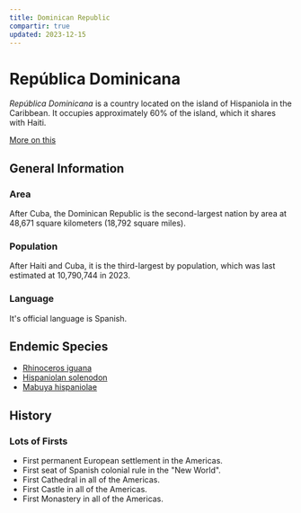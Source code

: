 ```yaml
---
title: Dominican Republic
compartir: true
updated: 2023-12-15
---
```


# República Dominicana

_República Dominicana_ is a country located on the island of Hispaniola in the Caribbean. It occupies approximately 60% of the island, which it shares with Haiti.

[More on this](https://progressive.org/40-years-later-u.s.-invasion-still-haunts-dominican-republic/)

## General Information

### Area

After Cuba, the Dominican Republic is the second-largest nation by area at 48,671 square kilometers (18,792 square miles).

### Population

After Haiti and Cuba, it is the third-largest by population, which was last estimated at 10,790,744 in 2023.

### Language

It's official language is Spanish.

## Endemic Species

-   [Rhinoceros iguana](https://en.wikipedia.org/wiki/Rhinoceros_iguana)
-   [Hispaniolan solenodon](https://en.wikipedia.org/wiki/Hispaniolan_solenodon)
-   [Mabuya hispaniolae](https://en.wikipedia.org/wiki/Mabuya_hispaniolae)

## History

### Lots of Firsts

-   First permanent European settlement in the Americas.
-   First seat of Spanish colonial rule in the "New World".
-   First Cathedral in all of the Americas.
-   First Castle in all of the Americas.
-   First Monastery in all of the Americas.
